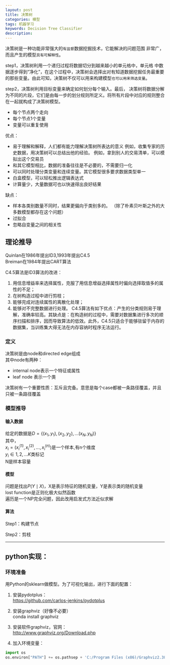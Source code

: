 ```yaml
---
layout: post
title: 决策树
categories: 模型
tags: 机器学习
keywords: Decision Tree Classifier
description:
---
```

决策树是一种功能非常强大的`有监督`数据挖掘技术，它能解决的问题范围
非常广，而且产生的模型`具有可解释性`。

step1，决策树利用一个递归过程将数据切分到越来越小的单元格中，单元格
中数据逐步得到“净化”，在这个过程中，决策树会选择出对有知道数据挖掘任务最重要的那些变量。由此可知，决策树不仅可以用来构建模型`也可以用来筛选变量`。

step2，决策树利用目标变量来确定如何划分每个输入。最后，
决策树将数据分解为不同的片段，它们是由每一步的划分规则所定义。将所有片段中对应的规则整合在一起就构成了决策树模型。


- 每个节点两个走向
- 每个节点1个变量
- 变量可以重复使用


优点：  
- 易于理解和解释，人们都有能力理解决策树所表达的意义
例如，收集专家的历史数据，用决策树可以总结出他的经验。
例如，拿到别人的交易清单，可以模拟出这个交易员
- 和其它模型相比，数据的准备往往是不必要的，不需要归一化
- 可以同时处理分类变量和连续变量。其它模型很多要求数据类型单一
- 白盒模型，可以轻松推出逻辑表达式
- 计算量少，大量数据可也以快速得出良好结果  

缺点：  
- 样本各类别数量不同时，结果更偏向于类别多的。
（除了朴素贝叶斯之外的大多数模型都存在这个问题）
- 过拟合
- 忽略自变量之间的相关性







## 理论推导

Quinlan在1986年提出ID3,1993年提出C4.5  
Breiman在1984年提出CART算法

C4.5算法是ID3算法的改进：
   1) 用信息增益率来选择属性，克服了用信息增益选择属性时偏向选择取值多的属性的不足；
   2) 在树构造过程中进行剪枝；
   3) 能够完成对连续属性的离散化处理；
   4) 能够对不完整数据进行处理。
   C4.5算法有如下优点：产生的分类规则易于理解，准确率较高。其缺点是：在构造树的过程中，需要对数据集进行多次的顺序扫描和排序，因而导致算法的低效。此外，C4.5只适合于能够驻留于内存的数据集，当训练集大得无法在内存容纳时程序无法运行。

### 定义
决策树是由node和directed edge组成  
其中node有两种：   
- internal node表示一个特征或属性  
- leaf node 表示一个类  


决策树有一个重要性质：互斥且完备。意思是每个case都被一条路径覆盖，并且只被一条路径覆盖  

### 模型推导
#### 输入数据
给定的数据是$D=\{(x_1,y_1),(x_2,y_2),...(x_N,y_N) \}$  
其中，  
$x_i=(x_i^{(1)},x_i^{(2)},...,x_i^{(n)})$是一个样本,有n个维度  
$y_i \in {1,2,...K}$类标记  
N是样本容量  
#### 模型
问题是找出$P(Y \mid X)$，X是表示特征的随机变量，Y是表示类的随机变量     
lost function是正则化极大似然函数     
遍历是一个NP完全问题，因此改用启发式方法近似求解   

#### 算法
Step1：构建节点

Step2：剪枝




---

## python实现：

### 环境准备

用Python的sklearn做模型。为了可视化输出，进行下面的配置：

1. 安装pydotplus：  
https://github.com/carlos-jenkins/pydotplus
2. 安装graphviz（好像不必要）    
conda install graphviz

3. 安装软件graphviz，官网：  
http://www.graphviz.org/Download.php

4. 加入环境变量：
```py
import os
os.environ["PATH"] += os.pathsep + 'C:/Program Files (x86)/Graphviz2.38/bin/'
```
